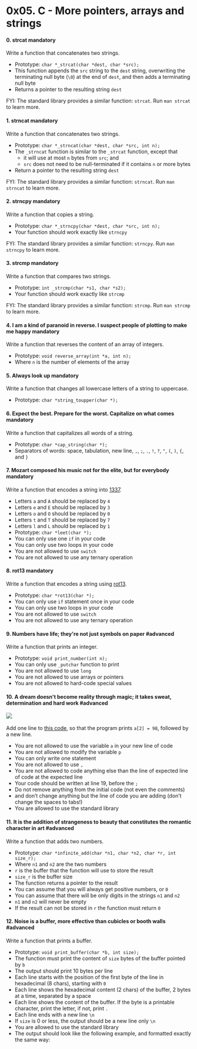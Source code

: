 <h1 class="gap">0x05. C - More pointers, arrays and strings</h1>


<h4 class="task">
    0. strcat
      <span class="alert alert-warning mandatory-optional">
        mandatory
      </span>
</h4><p>Write a function that concatenates two strings.</p><ul>
<li>Prototype: <code>char *_strcat(char *dest, char *src);</code></li>
<li>This function appends the <code>src</code> string to the <code>dest</code> string, overwriting the terminating null byte (<code>\0</code>) at the end of <code>dest</code>, and then adds a terminating null byte</li>
<li>Returns a pointer to the resulting string <code>dest</code></li>
</ul><p>FYI: The standard library provides a similar function: <code>strcat</code>. Run <code>man strcat</code> to learn more.</p>


<h4 class="task">
    1. strncat
      <span class="alert alert-warning mandatory-optional">
        mandatory
      </span>
</h4><p>Write a function that concatenates two strings.</p><ul>
<li>Prototype: <code>char *_strncat(char *dest, char *src, int n);</code> </li>
<li>The <code>_strncat</code> function is similar to the <code>_strcat</code> function, except that

<ul>
<li>it will use at most <code>n</code> bytes from <code>src</code>; and</li>
<li><code>src</code> does not need to be null-terminated if it contains <code>n</code> or more bytes</li>
</ul></li>
<li>Return a pointer to the resulting string <code>dest</code></li>
</ul><p>FYI: The standard library provides a similar function: <code>strncat</code>. Run <code>man strncat</code> to learn more.</p>


<h4 class="task">
    2. strncpy
      <span class="alert alert-warning mandatory-optional">
        mandatory
      </span>
</h4><p>Write a function that copies a string.</p><ul>
<li>Prototype: <code>char *_strncpy(char *dest, char *src, int n);</code><br/></li>
<li>Your function should work exactly like <code>strncpy</code></li>
</ul><p>FYI: The standard library provides a similar function: <code>strncpy</code>. Run <code>man strncpy</code> to learn more.</p>


<h4 class="task">
    3. strcmp
      <span class="alert alert-warning mandatory-optional">
        mandatory
      </span>
</h4><p>Write a function that compares two strings.</p><ul>
<li>Prototype: <code>int _strcmp(char *s1, char *s2);</code></li>
<li>Your function should work exactly like <code>strcmp</code></li>
</ul><p>FYI: The standard library provides a similar function: <code>strcmp</code>. Run <code>man strcmp</code> to learn more.</p>


<h4 class="task">
    4. I am a kind of paranoid in reverse. I suspect people of plotting to make me happy
      <span class="alert alert-warning mandatory-optional">
        mandatory
      </span>
</h4><p>Write a function that reverses the content of an array of integers.</p><ul>
<li>Prototype: <code>void reverse_array(int *a, int n);</code></li>
<li>Where <code>n</code> is the number of elements of the array</li>
</ul>


<h4 class="task">
    5. Always look up
      <span class="alert alert-warning mandatory-optional">
        mandatory
      </span>
</h4><p>Write a function that changes all lowercase letters of a string to uppercase.</p><ul>
<li>Prototype: <code>char *string_toupper(char *);</code></li>
</ul>


<h4 class="task">
    6. Expect the best. Prepare for the worst. Capitalize on what comes
      <span class="alert alert-warning mandatory-optional">
        mandatory
      </span>
</h4><p>Write a function that capitalizes all words of a string.</p><ul>
<li>Prototype: <code>char *cap_string(char *);</code></li>
<li>Separators of words: space, tabulation, new line, <code>,</code>, <code>;</code>, <code>.</code>, <code>!</code>, <code>?</code>, <code>"</code>, <code>(</code>, <code>)</code>, <code>{</code>, and <code>}</code></li>
</ul>


<h4 class="task">
    7. Mozart composed his music not for the elite, but for everybody
      <span class="alert alert-warning mandatory-optional">
        mandatory
      </span>
</h4><p>Write a function that encodes a string into <a href="/rltoken/HDZQ5imXboSDnMXO9P0-Tg" target="_blank" title="1337">1337</a>.</p><ul>
<li>Letters <code>a</code> and <code>A</code> should be replaced by <code>4</code><br/></li>
<li>Letters <code>e</code> and <code>E</code> should be replaced by <code>3</code><br/></li>
<li>Letters <code>o</code> and <code>O</code> should be replaced by <code>0</code><br/></li>
<li>Letters <code>t</code> and <code>T</code> should be replaced by <code>7</code><br/></li>
<li>Letters <code>l</code> and <code>L</code> should be replaced by <code>1</code><br/></li>
<li>Prototype: <code>char *leet(char *);</code></li>
<li>You can only use one <code>if</code> in your code</li>
<li>You can only use two loops in your code</li>
<li>You are not allowed to use <code>switch</code></li>
<li>You are not allowed to use any ternary operation</li>
</ul>


<h4 class="task">
    8. rot13
      <span class="alert alert-warning mandatory-optional">
        mandatory
      </span>
</h4><p>Write a function that encodes a string using <a href="/rltoken/IFaBd0QrK-h50gV7IoW9iQ" target="_blank" title="rot13">rot13</a>.</p><ul>
<li>Prototype: <code>char *rot13(char *);</code><br/></li>
<li>You can only use <code>if</code> statement once in your code</li>
<li>You can only use two loops in your code</li>
<li>You are not allowed to use <code>switch</code></li>
<li>You are not allowed to use any ternary operation</li>
</ul>


<h4 class="task">
    9. Numbers have life; they're not just symbols on paper
      <span class="alert alert-info mandatory-optional">
        #advanced
      </span>
</h4><p>Write a function that prints an integer.</p><ul>
<li>Prototype: <code>void print_number(int n);</code></li>
<li>You can only use <code>_putchar</code> function to print</li>
<li>You are not allowed to use <code>long</code></li>
<li>You are not allowed to use arrays or pointers</li>
<li>You are not allowed to hard-code special values</li>
</ul>


<h4 class="task">
    10. A dream doesn't become reality through magic; it takes sweat, determination and hard work
      <span class="alert alert-info mandatory-optional">
        #advanced
      </span>
</h4><p><img src="https://intranet.hbtn.io/images/contents/low_level_programming/projects/magic.gif">
<br/><br/>
Add one line to <a href="https://github.com/holbertonschool/make_magic_happen/blob/master/magic.c" target="_blank" title="this code">this code</a>, so that the program prints <code>a[2] = 98</code>, followed by a new line.</img></p><ul>
<li>You are not allowed to use the variable <code>a</code> in your new line of code</li>
<li>You are not allowed to modify the variable <code>p</code></li>
<li>You can only write one statement</li>
<li>You are not allowed to use <code>,</code></li>
<li>You are not allowed to code anything else than the line of expected line of code at the expected line</li>
<li>Your code should be written at line 19, before the <code>;</code></li>
<li>Do not remove anything from the initial code (not even the comments)</li>
<li>and don’t change anything but the line of code you are adding (don’t change the spaces to tabs!)</li>
<li>You are allowed to use the standard library</li>
</ul>


<h4 class="task">
    11. It is the addition of strangeness to beauty that constitutes the romantic character in art
      <span class="alert alert-info mandatory-optional">
        #advanced
      </span>
</h4><p>Write a function that adds two numbers.</p><ul>
<li>Prototype: <code>char *infinite_add(char *n1, char *n2, char *r, int size_r);</code><br/></li>
<li>Where <code>n1</code> and <code>n2</code> are the two numbers</li>
<li><code>r</code> is the buffer that the function will use to store the result</li>
<li><code>size_r</code> is the buffer size</li>
<li>The function returns a pointer to the result</li>
<li>You can assume that you will always get positive numbers, or <code>0</code></li>
<li>You can assume that there will be only digits in the strings <code>n1</code> and <code>n2</code></li>
<li><code>n1</code> and <code>n2</code> will never be empty</li>
<li>If the result can not be stored in <code>r</code> the function must return <code>0</code></li>
</ul>


<h4 class="task">
    12. Noise is a buffer, more effective than cubicles or booth walls
      <span class="alert alert-info mandatory-optional">
        #advanced
      </span>
</h4><p>Write a function that prints a buffer.</p><ul>
<li>Prototype: <code>void print_buffer(char *b, int size);</code><br/></li>
<li>The function must print the content of <code>size</code> bytes of the buffer pointed by <code>b</code><br/></li>
<li>The output should print 10 bytes per line</li>
<li>Each line starts with the position of the first byte of the line in hexadecimal (8 chars), starting with <code>0</code></li>
<li>Each line shows the hexadecimal content (2 chars) of the buffer, 2 bytes at a time, separated by a space</li>
<li>Each line shows the content of the buffer.  If the byte is a printable character, print the letter, if not, print <code>.</code></li>
<li>Each line ends with a new line <code>\n</code></li>
<li>If <code>size</code> is 0 or less, the output should be a new line only <code>\n</code></li>
<li>You are allowed to use the standard library</li>
<li>The output should look like the following example, and formatted exactly the same way:</li>
</ul>

